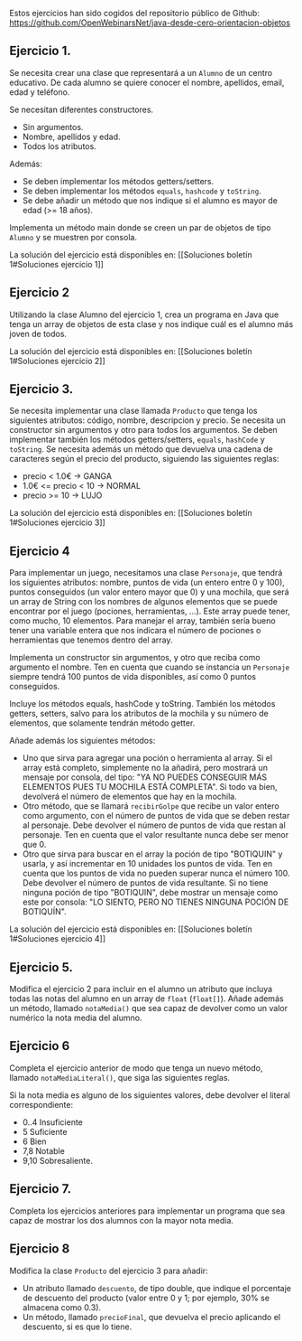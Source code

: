   
Estos ejercicios han sido cogidos del repositorio público de Github: https://github.com/OpenWebinarsNet/java-desde-cero-orientacion-objetos
## Ejercicio 1. 
Se necesita crear una clase que representará a un `Alumno` de un centro educativo. De cada alumno se quiere conocer el nombre, apellidos, email, edad y teléfono.

Se necesitan diferentes constructores.
- Sin argumentos.
- Nombre, apellidos y edad.
- Todos los atributos.

Además:
* Se deben implementar los métodos getters/setters.
* Se deben implementar los métodos `equals`, `hashcode` y `toString`.
* Se debe añadir un método que nos indique si el alumno es mayor de edad (>= 18 años).

Implementa un método main donde se creen un par de objetos de tipo `Alumno` y se muestren por consola.

La solución del ejercicio está disponibles en: [[Soluciones boletín 1#Soluciones ejercicio 1]]

## Ejercicio 2
Utilizando la clase Alumno del ejercicio 1, crea un programa en Java que tenga un array de objetos de esta clase y nos indique cuál es el alumno más joven de todos.

La solución del ejercicio está disponibles en: [[Soluciones boletín 1#Soluciones ejercicio 2]]


## Ejercicio 3. 
Se necesita implementar una clase llamada `Producto` que tenga los siguientes atributos: código, nombre, descripcion y precio. Se necesita un constructor sin argumentos y otro para todos los argumentos. Se deben implementar también los métodos getters/setters, `equals`, `hashCode` y `toString`. Se necesita además un método que devuelva una cadena de caracteres según el precio del producto, siguiendo las siguientes reglas:

- precio < 1.0€ -> GANGA
- 1.0€ <= precio < 10 -> NORMAL
- precio >= 10 -> LUJO

La solución del ejercicio está disponibles en: [[Soluciones boletín 1#Soluciones ejercicio 3]]

## Ejercicio 4
Para implementar un juego, necesitamos una clase `Personaje`, que tendrá los siguientes atributos: nombre, puntos de vida (un entero entre 0 y 100), puntos conseguidos (un valor entero mayor que 0) y una mochila, que será un array de String con los nombres de algunos elementos que se puede encontrar por el juego (pociones, herramientas, ...). Este array puede tener, como mucho, 10 elementos. Para manejar el array, también sería bueno tener una variable entera que nos indicara el número de pociones o herramientas que tenemos dentro del array.

Implementa un constructor sin argumentos, y otro que reciba como argumento el nombre. Ten en cuenta que cuando se instancia un `Personaje` siempre tendrá 100 puntos de vida disponibles, así como 0 puntos conseguidos.

Incluye los métodos equals, hashCode y toString. También los métodos getters, setters, salvo para los atributos de la mochila y su número de elementos, que solamente tendrán método getter.

Añade además los siguientes métodos:

- Uno que sirva para agregar una poción o herramienta al array. Si el array está completo, simplemente no la añadirá, pero mostrará un mensaje por consola, del tipo: "YA NO PUEDES CONSEGUIR MÁS ELEMENTOS PUES TU MOCHILA ESTÁ COMPLETA". Si todo va bien, devolverá el número de elementos que hay en la mochila.
- Otro método, que se llamará `recibirGolpe` que recibe un valor entero como argumento, con el número de puntos de vida que se deben restar al personaje. Debe devolver el número de puntos de vida que restan al personaje. Ten en cuenta que el valor resultante nunca debe ser menor que 0.
- Otro que sirva para buscar en el array la poción de tipo "BOTIQUIN" y usarla, y así incrementar en 10 unidades los puntos de vida. Ten en cuenta que los puntos de vida no pueden superar nunca el número 100.
Debe devolver el número de puntos de vida resultante. Si no tiene ninguna poción de tipo "BOTIQUIN", debe mostrar un mensaje como este por consola: "LO SIENTO, PERO NO TIENES NINGUNA POCIÓN DE BOTIQUÍN".

La solución del ejercicio está disponibles en: [[Soluciones boletín 1#Soluciones ejercicio 4]]

## Ejercicio 5. 
Modifica el ejercicio 2 para incluir en el alumno un atributo que incluya todas las notas del alumno en un array de `float` (`float[]`). Añade además un método, llamado `notaMedia()` que sea capaz de devolver como un valor numérico la nota media del alumno.

## Ejercicio 6
Completa el ejercicio anterior de modo que tenga un nuevo método, llamado `notaMediaLiteral()`, que siga las siguientes reglas.

Si la nota media es alguno de los siguientes valores, debe devolver el literal correspondiente:

- 0..4 Insuficiente
- 5 Suficiente
- 6 Bien
- 7,8 Notable
- 9,10 Sobresaliente.

## Ejercicio 7.
Completa los ejercicios anteriores para implementar un programa que sea capaz de mostrar los dos alumnos con la mayor nota media.
   
## Ejercicio 8
Modifica la clase `Producto` del ejercicio 3 para añadir:

- Un atributo llamado `descuento`, de tipo double, que indique el porcentaje de descuento del producto (valor entre 0 y 1; por ejemplo, 30% se almacena como 0.3).
- Un método, llamado `precioFinal`, que devuelva el precio aplicando el descuento, si es que lo tiene.